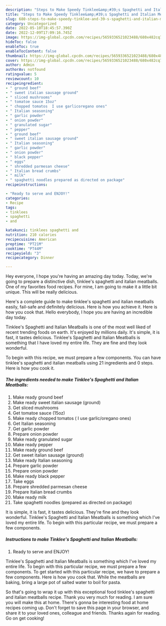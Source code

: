 ```yaml
---
description: "Steps to Make Speedy Tinklee&amp;#39;s Spaghetti and Italian Meatballs"
title: "Steps to Make Speedy Tinklee&amp;#39;s Spaghetti and Italian Meatballs"
slug: 680-steps-to-make-speedy-tinklee-and-39-s-spaghetti-and-italian-meatballs
category: Uncategorized
date: 2022-05-10T18:45:57.390Z
date: 2022-12-09T17:09:16.745Z
image: https://img-global.cpcdn.com/recipes/5659336521023488/680x482cq70/tinklees-spaghetti-and-italian-meatballs-recipe-main-photo.jpg
hideToc: false
enableToc: true
enableTocContent: false
thumbnail: https://img-global.cpcdn.com/recipes/5659336521023488/680x482cq70/tinklees-spaghetti-and-italian-meatballs-recipe-main-photo.jpg
cover: https://img-global.cpcdn.com/recipes/5659336521023488/680x482cq70/tinklees-spaghetti-and-italian-meatballs-recipe-main-photo.jpg
author: Admin
authorAv: notfound
ratingvalue: 5
reviewcount: 10
recipeingredient:
- " ground beef"
- " sweet italian sausage ground"
- " sliced mushrooms"
- " tomatoe sauce 15oz"
- " chopped tomatos  I use garlicoregano ones"
- " Italian seasoning"
- " garlic powder"
- " onion powder"
- " granulated sugar"
- " pepper"
- " ground beef"
- " sweet italian sausage ground"
- " Italian seasoning"
- " garlic powder"
- " onion powder"
- " black pepper"
- " eggs"
- " shredded parmesan cheese"
- " Italian bread crumbs"
- " milk"
- " spaghetti noodles prepared as directed on package"
recipeinstructions:

- "Ready to serve and ENJOY!"
categories:
- Recipe
tags:
- tinklees
- spaghetti
- and

katakunci: tinklees spaghetti and 
nutrition: 210 calories
recipecuisine: American
preptime: "PT21M"
cooktime: "PT44M"
recipeyield: "3"
recipecategory: Dinner

---
```



Hey everyone, I hope you're having an amazing day today. Today, we're going to prepare a distinctive dish, tinklee&#39;s spaghetti and italian meatballs. One of my favorites food recipes. For mine, I am going to make it a little bit unique. This will be really delicious.

Here&#39;s a complete guide to make tinklee&#39;s spaghetti and italian meatballs easily, fail-safe and definitely delicious. Here is how you achieve it. Here is how you cook that. Hello everybody, I hope you are having an incredible day today.

Tinklee&#39;s Spaghetti and Italian Meatballs is one of the most well liked of recent trending foods on earth. It's enjoyed by millions daily. It's simple, it is fast, it tastes delicious. Tinklee&#39;s Spaghetti and Italian Meatballs is something that I have loved my entire life. They are fine and they look wonderful.


To begin with this recipe, we must prepare a few components. You can have tinklee&#39;s spaghetti and italian meatballs using 21 ingredients and 0 steps. Here is how you cook it.

<!--inarticleads1-->

##### The ingredients needed to make Tinklee&#39;s Spaghetti and Italian Meatballs:

1. Make ready  ground beef
1. Make ready  sweet italian sausage (ground)
1. Get  sliced mushrooms
1. Get  tomatoe sauce (15oz)
1. Make ready  chopped tomatos ( I use garlic/oregano ones)
1. Get  Italian seasoning
1. Get  garlic powder
1. Prepare  onion powder
1. Make ready  granulated sugar
1. Make ready  pepper
1. Make ready  ground beef
1. Get  sweet italian sausage (ground)
1. Make ready  Italian seasoning
1. Prepare  garlic powder
1. Prepare  onion powder
1. Make ready  black pepper
1. Take  eggs
1. Prepare  shredded parmesan cheese
1. Prepare  Italian bread crumbs
1. Make ready  milk
1. Take  spaghetti noodles (prepared as directed on package)


It is simple, it is fast, it tastes delicious. They&#39;re fine and they look wonderful. Tinklee&#39;s Spaghetti and Italian Meatballs is something which I&#39;ve loved my entire life. To begin with this particular recipe, we must prepare a few components. 

<!--inarticleads2-->

##### Instructions to make Tinklee&#39;s Spaghetti and Italian Meatballs:


1. Ready to serve and ENJOY!

Tinklee&#39;s Spaghetti and Italian Meatballs is something which I&#39;ve loved my entire life. To begin with this particular recipe, we must prepare a few components. To get started with this particular recipe, we have to prepare a few components. Here is how you cook that. While the meatballs are baking, bring a large pot of salted water to boil for pasta. 

So that's going to wrap it up with this exceptional food tinklee&#39;s spaghetti and italian meatballs recipe. Thank you very much for reading. I am sure you will make this at home. There's gonna be interesting food at home recipes coming up. Don't forget to save this page in your browser, and share it to your loved ones, colleague and friends. Thanks again for reading. Go on get cooking!
